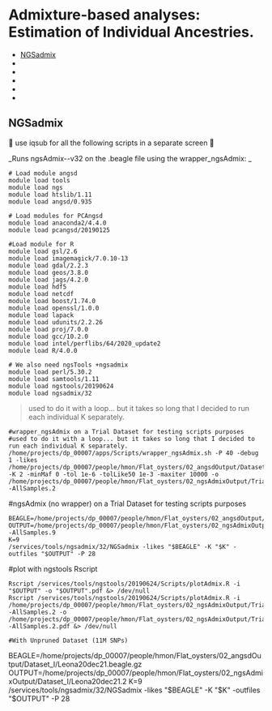 Admixture-based analyses: Estimation of Individual Ancestries.
================

  - [NGSadmix](#NGSadmix)
   - [](#)
  - [](#)
  - [](#)
   - [](#)
  - [](#)

## NGSadmix
:oyster:    use iqsub for all the following scripts in a separate screen   :oyster:

_Runs ngsAdmix--v32 on the .beagle file using the wrapper_ngsAdmix:
_
```
# Load module angsd
module load tools
module load ngs
module load htslib/1.11
module load angsd/0.935

# Load modules for PCAngsd
module load anaconda2/4.4.0
module load pcangsd/20190125

#Load module for R
module load gsl/2.6
module load imagemagick/7.0.10-13
module load gdal/2.2.3
module load geos/3.8.0
module load jags/4.2.0
module load hdf5
module load netcdf
module load boost/1.74.0
module load openssl/1.0.0
module load lapack
module load udunits/2.2.26
module load proj/7.0.0
module load gcc/10.2.0
module load intel/perflibs/64/2020_update2
module load R/4.0.0

# We also need ngsTools +ngsadmix
module load perl/5.30.2         
module load samtools/1.11
module load ngstools/20190624
module load ngsadmix/32
```
> used to do it with a loop... but it takes so long that I decided to run each individual K separately.
```
#wrapper_ngsAdmix on a Trial Dataset for testing scripts purposes
#used to do it with a loop... but it takes so long that I decided to run each individual K separately.
/home/projects/dp_00007/apps/Scripts/wrapper_ngsAdmix.sh -P 40 -debug 1 -likes /home/projects/dp_00007/people/hmon/Flat_oysters/02_angsdOutput/Dataset_I/Leona20dec21.MyTrialData.beagle.gz -K 2 -minMaf 0 -tol 1e-6 -tolLike50 1e-3 -maxiter 10000 -o /home/projects/dp_00007/people/hmon/Flat_oysters/02_ngsAdmixOutput/Trial/Leona20dec21.MyTrialData--AllSamples.2
```

#ngsAdmix (no wrapper) on a Trial Dataset for testing scripts purposes
```
BEAGLE=/home/projects/dp_00007/people/hmon/Flat_oysters/02_angsdOutput/Dataset_I/Leona20dec21.MyTrialData.beagle.gz
OUTPUT=/home/projects/dp_00007/people/hmon/Flat_oysters/02_ngsAdmixOutput/Trial/Leona20dec21.MyTrialData--AllSamples.9
K=9
/services/tools/ngsadmix/32/NGSadmix -likes "$BEAGLE" -K "$K" -outfiles "$OUTPUT" -P 28
```
#plot with ngstools Rscript
```
Rscript /services/tools/ngstools/20190624/Scripts/plotAdmix.R -i "$OUTPUT" -o "$OUTPUT".pdf &> /dev/null
Rscript /services/tools/ngstools/20190624/Scripts/plotAdmix.R -i /home/projects/dp_00007/people/hmon/Flat_oysters/02_ngsAdmixOutput/Trial/Leona20dec21.MyTrialData--AllSamples.2 -o /home/projects/dp_00007/people/hmon/Flat_oysters/02_ngsAdmixOutput/Trial/Leona20dec21.MyTrialData--AllSamples.2.pdf &> /dev/null

#With Unpruned Dataset (11M SNPs)
```
BEAGLE=/home/projects/dp_00007/people/hmon/Flat_oysters/02_angsdOutput/Dataset_I/Leona20dec21.beagle.gz
OUTPUT=/home/projects/dp_00007/people/hmon/Flat_oysters/02_ngsAdmixOutput/Dataset_I/Leona20dec21.2
K=9
/services/tools/ngsadmix/32/NGSadmix -likes "$BEAGLE" -K "$K" -outfiles "$OUTPUT" -P 28
```

